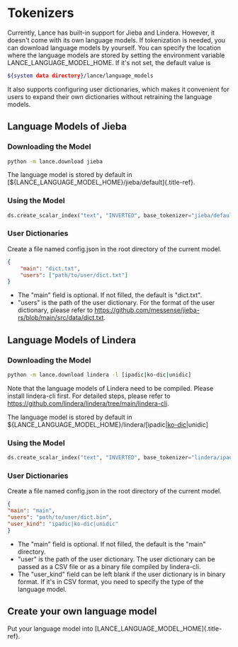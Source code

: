 # Tokenizers

Currently, Lance has built-in support for Jieba and Lindera. However, it
doesn\'t come with its own language models. If tokenization is needed,
you can download language models by yourself. You can specify the
location where the language models are stored by setting the environment
variable LANCE_LANGUAGE_MODEL_HOME. If it\'s not set, the default value
is

```bash
${system data directory}/lance/language_models
```

It also supports configuring user dictionaries, which makes it
convenient for users to expand their own dictionaries without retraining
the language models.

## Language Models of Jieba

### Downloading the Model

```bash
python -m lance.download jieba
```

The language model is stored by default in
[\${LANCE_LANGUAGE_MODEL_HOME}/jieba/default]{.title-ref}.

### Using the Model

```python
ds.create_scalar_index("text", "INVERTED", base_tokenizer="jieba/default")
```

### User Dictionaries

Create a file named config.json in the root directory of the current
model.

```json
{
    "main": "dict.txt",
    "users": ["path/to/user/dict.txt"]
}
```

- The \"main\" field is optional. If not filled, the default is
  \"dict.txt\".
- \"users\" is the path of the user dictionary. For the format of the
  user dictionary, please refer to
  <https://github.com/messense/jieba-rs/blob/main/src/data/dict.txt>.

## Language Models of Lindera

### Downloading the Model

```bash
python -m lance.download lindera -l [ipadic|ko-dic|unidic]
```

Note that the language models of Lindera need to be compiled. Please
install lindera-cli first. For detailed steps, please refer to
<https://github.com/lindera/lindera/tree/main/lindera-cli>.

The language model is stored by default in
\${LANCE_LANGUAGE_MODEL_HOME}/lindera/\[ipadic[\|ko-dic\|](##SUBST##|ko-dic|)unidic\]

### Using the Model

```python
ds.create_scalar_index("text", "INVERTED", base_tokenizer="lindera/ipadic")
```

### User Dictionaries

Create a file named config.json in the root directory of the current
model.

```json
{
"main": "main",
"users": "path/to/user/dict.bin",
"user_kind": "ipadic|ko-dic|unidic"
}
```

- The \"main\" field is optional. If not filled, the default is the
  \"main\" directory.
- \"user\" is the path of the user dictionary. The user dictionary can
  be passed as a CSV file or as a binary file compiled by lindera-cli.
- The \"user_kind\" field can be left blank if the user dictionary is in
  binary format. If it\'s in CSV format, you need to specify the type of
  the language model.

## Create your own language model

Put your language model into [LANCE_LANGUAGE_MODEL_HOME]{.title-ref}.
